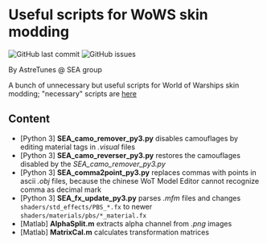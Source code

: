 # Useful scripts for WoWS skin modding

![GitHub last commit](https://img.shields.io/github/last-commit/SEA-group/Scripts-storage)
![GitHub issues](https://img.shields.io/github/issues-raw/SEA-group/Scripts-storage)

By AstreTunes @ SEA group

A bunch of unnecessary but useful scripts for World of Warships skin modding; "necessary" scripts are [here](https://github.com/SEA-group/ContentSDK-0.9.7-fix-tools)

## Content
* [Python 3] **SEA_camo_remover_py3.py** disables camouflages by editing material tags in *.visual* files
* [Python 3] **SEA_camo_reverser_py3.py** restores the camouflages disabled by the *SEA_camo_remover_py3.py*
* [Python 3] **SEA_comma2point_py3.py** replaces commas with points in ascii *.obj* files, because the chinese WoT Model Editor cannot recognize comma as decimal mark
* [Python 3] **SEA_fx_update_py3.py** parses *.mfm* files and changes `shaders/std_effects/PBS_*.fx` to newer `shaders/materials/pbs/*_material.fx`
* [Matlab] **AlphaSplit.m** extracts alpha channel from *.png* images
* [Matlab] **MatrixCal.m** calculates transformation matrices